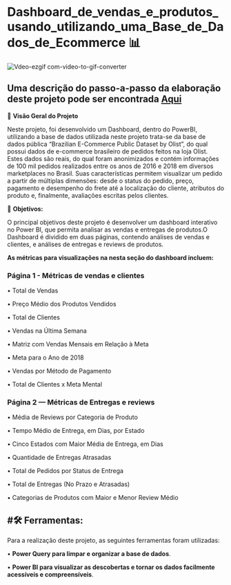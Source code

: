 #  Dashboard_de_vendas_e_produtos_usando_utilizando_uma_Base_de_Dados_de_Ecommerce 📊

![Vdeo-ezgif com-video-to-gif-converter](https://github.com/RodrigoAislan/Dashboard-de-vendas-e-produtos-usando-utilizando-uma-Base-de-Dados-de-E-commerce/assets/172406590/ebb471a6-208a-4a44-a2be-a610992003ac)


## Uma descrição do passo-a-passo da elaboração deste projeto pode ser encontrada [Aqui](https://medium.com/@rodrigoaislaan/dashboard-de-vendas-e-produtos-usando-utilizando-uma-base-de-dados-de-e-commerce-13f5006ce79c)

📝 **Visão Geral do Projeto**

Neste projeto, foi desenvolvido um Dashboard, dentro do PowerBI, utilizando a base de dados utilizada neste projeto trata-se da base de dados pública “Brazilian E-Commerce Public Dataset by Olist”, do qual possui dados de e-commerce brasileiro de pedidos feitos na loja Olist. Estes dados são reais, do qual foram anonimizados e contém informações de 100 mil pedidos realizados entre os anos de 2016 e 2018 em diversos marketplaces no Brasil. Suas características permitem visualizar um pedido a partir de múltiplas dimensões: desde o status do pedido, preço, pagamento e desempenho do frete até a localização do cliente, atributos do produto e, finalmente, avaliações escritas pelos clientes.


🎯 **Objetivos:**

O principal objetivos deste projeto é desenvolver um dashboard interativo no Power BI, que permita analisar as vendas e entregas de produtos.O Dashboard é dividido em duas páginas, contendo análises de vendas e clientes, e análises de entregas e reviews de produtos.


**As métricas para visualizações na nesta seção do dashboard incluem:**

### Página 1 - Métricas de vendas e clientes

• Total de Vendas

• Preço Médio dos Produtos Vendidos

• Total de Clientes

• Vendas na Última Semana

• Matriz com Vendas Mensais em Relação à Meta

• Meta para o Ano de 2018

• Vendas por Método de Pagamento

• Total de Clientes x Meta Mental


### Página 2 — Métricas de Entregas e reviews


• Média de Reviews por Categoria de Produto

• Tempo Médio de Entrega, em Dias, por Estado

• Cinco Estados com Maior Média de Entrega, em Dias

• Quantidade de Entregas Atrasadas

• Total de Pedidos por Status de Entrega

• Total de Entregas (No Prazo e Atrasadas)

• Categorias de Produtos com Maior e Menor Review Médio


## #🛠️ Ferramentas:

Para a realização deste projeto, as seguintes ferramentas foram utilizadas:

• **Power Query para limpar e organizar a base de dados**.

• **Power BI para visualizar as descobertas e tornar os dados facilmente acessíveis e compreensíveis**.
